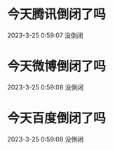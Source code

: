 # 今天腾讯倒闭了吗

2023-3-25 0:59:07 没倒闭

# 今天微博倒闭了吗

2023-3-25 0:59:08 没倒闭

# 今天百度倒闭了吗

2023-3-25 0:59:08 没倒闭

